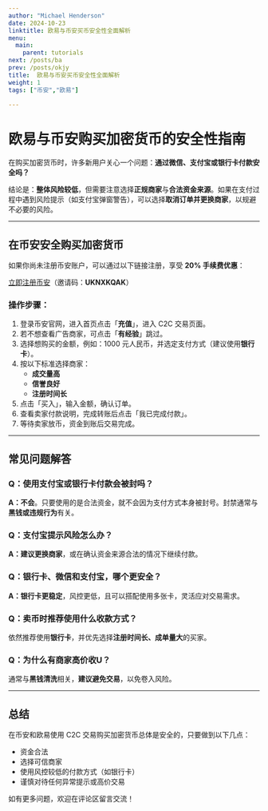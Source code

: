 ```yaml
---
author: "Michael Henderson"
date: 2024-10-23
linktitle: 欧易与币安买币安全性全面解析
menu:
  main:
    parent: tutorials
next: /posts/ba
prev: /posts/okjy
title:  欧易与币安买币安全性全面解析
weight: 1
tags: ["币安","欧易"]

---
```


# 欧易与币安购买加密货币的安全性指南

在购买加密货币时，许多新用户关心一个问题：**通过微信、支付宝或银行卡付款安全吗？**

结论是：**整体风险较低**，但需要注意选择**正规商家**与**合法资金来源**。如果在支付过程中遇到风险提示（如支付宝弹窗警告），可以选择**取消订单并更换商家**，以规避不必要的风险。

---

## 在币安安全购买加密货币

如果你尚未注册币安账户，可以通过以下链接注册，享受 **20% 手续费优惠**：

[立即注册币安](https://www.binance.com/join?ref=UKNXKQAK)（邀请码：**UKNXKQAK**）

### 操作步骤：

1. 登录币安官网，进入首页点击「**充值**」，进入 C2C 交易页面。
2. 若不想查看广告商家，可点击「**有经验**」跳过。
3. 选择想购买的金额，例如：1000 元人民币，并选定支付方式（建议使用**银行卡**）。
4. 按以下标准选择商家：
   - **成交量高**
   - **信誉良好**
   - **注册时间长**
5. 点击「买入」，输入金额，确认订单。
6. 查看卖家付款说明，完成转账后点击「我已完成付款」。
7. 等待卖家放币，资金到账后交易完成。

---

## 常见问题解答

### Q：使用支付宝或银行卡付款会被封吗？
**A：不会**。只要使用的是合法资金，就不会因为支付方式本身被封号。封禁通常与**黑钱或违规行为**有关。

### Q：支付宝提示风险怎么办？
**A：建议更换商家**，或在确认资金来源合法的情况下继续付款。

### Q：银行卡、微信和支付宝，哪个更安全？
**A：银行卡更稳定**，风控更低，且可以搭配使用多张卡，灵活应对交易需求。

### Q：卖币时推荐使用什么收款方式？
依然推荐使用**银行卡**，并优先选择**注册时间长、成单量大**的买家。

### Q：为什么有商家高价收U？
通常与**黑钱清洗**相关，**建议避免交易**，以免卷入风险。

---

## 总结

在币安和欧易使用 C2C 交易购买加密货币总体是安全的，只要做到以下几点：

- 资金合法
- 选择可信商家
- 使用风控较低的付款方式（如银行卡）
- 谨慎对待任何异常提示或高价交易

如有更多问题，欢迎在评论区留言交流！